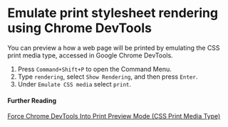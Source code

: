 # Emulate print stylesheet rendering using Chrome DevTools

You can preview a how a web page will be printed by emulating the CSS print media type, accessed in Google Chrome DevTools.

1. Press `Command+Shift+P` to open the Command Menu.
2. Type `rendering`, select `Show Rendering`, and then press `Enter`.
3. Under `Emulate CSS media` select `print`.

#### Further Reading
[Force Chrome DevTools Into Print Preview Mode (CSS Print Media Type)](https://developers.google.com/web/tools/chrome-devtools/css/print-preview)
